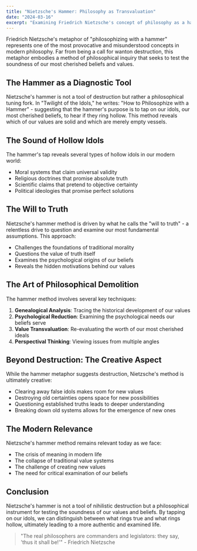 ```yaml
---
title: "Nietzsche's Hammer: Philosophy as Transvaluation"
date: "2024-03-16"
excerpt: "Examining Friedrich Nietzsche's concept of philosophy as a hammer, exploring his method of transvaluation and critique of traditional values."
---
```


Friedrich Nietzsche's metaphor of "philosophizing with a hammer" represents one of the most provocative and misunderstood concepts in modern philosophy. Far from being a call for wanton destruction, this metaphor embodies a method of philosophical inquiry that seeks to test the soundness of our most cherished beliefs and values.

## The Hammer as a Diagnostic Tool

Nietzsche's hammer is not a tool of destruction but rather a philosophical tuning fork. In "Twilight of the Idols," he writes: "How to Philosophize with a Hammer" - suggesting that the hammer's purpose is to tap on our idols, our most cherished beliefs, to hear if they ring hollow. This method reveals which of our values are solid and which are merely empty vessels.

## The Sound of Hollow Idols

The hammer's tap reveals several types of hollow idols in our modern world:

- Moral systems that claim universal validity
- Religious doctrines that promise absolute truth
- Scientific claims that pretend to objective certainty
- Political ideologies that promise perfect solutions

## The Will to Truth

Nietzsche's hammer method is driven by what he calls the "will to truth" - a relentless drive to question and examine our most fundamental assumptions. This approach:

- Challenges the foundations of traditional morality
- Questions the value of truth itself
- Examines the psychological origins of our beliefs
- Reveals the hidden motivations behind our values

## The Art of Philosophical Demolition

The hammer method involves several key techniques:

1. **Genealogical Analysis**: Tracing the historical development of our values
2. **Psychological Reduction**: Examining the psychological needs our beliefs serve
3. **Value Transvaluation**: Re-evaluating the worth of our most cherished ideals
4. **Perspectival Thinking**: Viewing issues from multiple angles

## Beyond Destruction: The Creative Aspect

While the hammer metaphor suggests destruction, Nietzsche's method is ultimately creative:

- Clearing away false idols makes room for new values
- Destroying old certainties opens space for new possibilities
- Questioning established truths leads to deeper understanding
- Breaking down old systems allows for the emergence of new ones

## The Modern Relevance

Nietzsche's hammer method remains relevant today as we face:

- The crisis of meaning in modern life
- The collapse of traditional value systems
- The challenge of creating new values
- The need for critical examination of our beliefs

## Conclusion

Nietzsche's hammer is not a tool of nihilistic destruction but a philosophical instrument for testing the soundness of our values and beliefs. By tapping on our idols, we can distinguish between what rings true and what rings hollow, ultimately leading to a more authentic and examined life.

> "The real philosophers are commanders and legislators: they say, 'thus it shall be!'" - Friedrich Nietzsche 